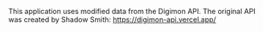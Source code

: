 This application uses modified data from the Digimon API.
The original API was created by Shadow Smith: https://digimon-api.vercel.app/
